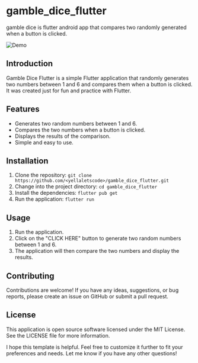 # gamble_dice_flutter
gamble dice is flutter android app that compares two randomly generated when a button is clicked. 



![Demo](demo.gif)

## Introduction

Gamble Dice Flutter is a simple Flutter application that randomly generates two numbers between 1 and 6 and compares them when a button is clicked. It was created just for fun and practice with Flutter.

## Features

- Generates two random numbers between 1 and 6.
- Compares the two numbers when a button is clicked.
- Displays the results of the comparison.
- Simple and easy to use.

## Installation

1. Clone the repository: `git clone https://github.com/<yellaletscode>/gamble_dice_flutter.git`
2. Change into the project directory: `cd gamble_dice_flutter`
3. Install the dependencies: `flutter pub get`
4. Run the application: `flutter run`

## Usage

1. Run the application.
2. Click on the "CLICK HERE" button to generate two random numbers between 1 and 6.
3. The application will then compare the two numbers and display the results.

## Contributing

Contributions are welcome! If you have any ideas, suggestions, or bug reports, please create an issue on GitHub or submit a pull request.

## License

This application is open source software licensed under the MIT License. See the LICENSE file for more information.

I hope this template is helpful. Feel free to customize it further to fit your preferences and needs. Let me know if you have any other questions!
